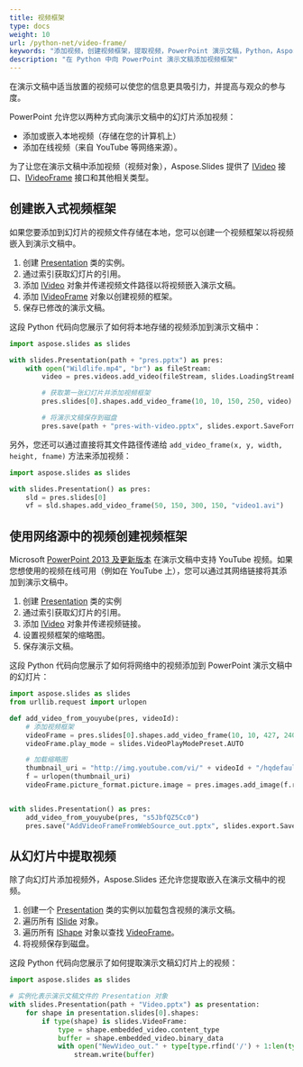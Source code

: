 ```yaml
---
title: 视频框架
type: docs
weight: 10
url: /python-net/video-frame/
keywords: "添加视频，创建视频框架，提取视频，PowerPoint 演示文稿，Python，Aspose.Slides for Python via .NET"
description: "在 Python 中向 PowerPoint 演示文稿添加视频框架"
---
```


在演示文稿中适当放置的视频可以使您的信息更具吸引力，并提高与观众的参与度。

PowerPoint 允许您以两种方式向演示文稿中的幻灯片添加视频：

* 添加或嵌入本地视频（存储在您的计算机上）
* 添加在线视频（来自 YouTube 等网络来源）。

为了让您在演示文稿中添加视频（视频对象），Aspose.Slides 提供了 [IVideo](https://reference.aspose.com/slides/python-net/aspose.slides/ivideo/) 接口、[IVideoFrame](https://reference.aspose.com/slides/python-net/aspose.slides/ivideoframe/) 接口和其他相关类型。

## **创建嵌入式视频框架**

如果您要添加到幻灯片的视频文件存储在本地，您可以创建一个视频框架以将视频嵌入到演示文稿中。

1. 创建 [Presentation](https://reference.aspose.com/slides/python-net/aspose.slides/presentation/) 类的实例。
1. 通过索引获取幻灯片的引用。
1. 添加 [IVideo](https://reference.aspose.com/slides/python-net/aspose.slides/ivideo/) 对象并传递视频文件路径以将视频嵌入演示文稿。
1. 添加 [IVideoFrame](https://reference.aspose.com/slides/python-net/aspose.slides/ivideoframe/) 对象以创建视频的框架。
1. 保存已修改的演示文稿。

这段 Python 代码向您展示了如何将本地存储的视频添加到演示文稿中：

```python
import aspose.slides as slides

with slides.Presentation(path + "pres.pptx") as pres:
    with open("Wildlife.mp4", "br") as fileStream:
        video = pres.videos.add_video(fileStream, slides.LoadingStreamBehavior.KEEP_LOCKED)

        # 获取第一张幻灯片并添加视频框架
        pres.slides[0].shapes.add_video_frame(10, 10, 150, 250, video)

        # 将演示文稿保存到磁盘
        pres.save(path + "pres-with-video.pptx", slides.export.SaveFormat.PPTX)
```

另外，您还可以通过直接将其文件路径传递给 `add_video_frame(x, y, width, height, fname)` 方法来添加视频：

``` python
import aspose.slides as slides

with slides.Presentation() as pres:
    sld = pres.slides[0]
    vf = sld.shapes.add_video_frame(50, 150, 300, 150, "video1.avi")
```

## **使用网络源中的视频创建视频框架**

Microsoft [PowerPoint 2013 及更新版本](https://support.microsoft.com/en-us/office/versions-of-powerpoint-that-support-online-videos-2a0e184d-af50-4da9-b530-e4355ac436a9?ui=en-us&rs=en-us&ad=us) 在演示文稿中支持 YouTube 视频。如果您想使用的视频在线可用（例如在 YouTube 上），您可以通过其网络链接将其添加到演示文稿中。

1. 创建 [Presentation](https://reference.aspose.com/slides/python-net/aspose.slides/presentation/) 类的实例
1. 通过索引获取幻灯片的引用。
1. 添加 [IVideo](https://reference.aspose.com/slides/python-net/aspose.slides/ivideo/) 对象并传递视频链接。
1. 设置视频框架的缩略图。
1. 保存演示文稿。

这段 Python 代码向您展示了如何将网络中的视频添加到 PowerPoint 演示文稿中的幻灯片：

```python
import aspose.slides as slides
from urllib.request import urlopen

def add_video_from_youyube(pres, videoId):
    # 添加视频框架
    videoFrame = pres.slides[0].shapes.add_video_frame(10, 10, 427, 240, "https://www.youtube.com/embed/" + videoId)
    videoFrame.play_mode = slides.VideoPlayModePreset.AUTO

    # 加载缩略图
    thumbnail_uri = "http://img.youtube.com/vi/" + videoId + "/hqdefault.jpg"
    f = urlopen(thumbnail_uri)
    videoFrame.picture_format.picture.image = pres.images.add_image(f.read())


with slides.Presentation() as pres:
    add_video_from_youyube(pres, "s5JbfQZ5Cc0")
    pres.save("AddVideoFrameFromWebSource_out.pptx", slides.export.SaveFormat.PPTX)
```

## **从幻灯片中提取视频**

除了向幻灯片添加视频外，Aspose.Slides 还允许您提取嵌入在演示文稿中的视频。

1. 创建一个 [Presentation](https://reference.aspose.com/slides/python-net/aspose.slides/presentation/) 类的实例以加载包含视频的演示文稿。
2. 遍历所有 [ISlide](https://reference.aspose.com/slides/python-net/aspose.slides/islide/) 对象。
3. 遍历所有 [IShape](https://reference.aspose.com/slides/python-net/aspose.slides/ishape/) 对象以查找 [VideoFrame](https://reference.aspose.com/slides/python-net/aspose.slides/videoframe/)。
4. 将视频保存到磁盘。

这段 Python 代码向您展示了如何提取演示文稿幻灯片上的视频：

```python
import aspose.slides as slides

# 实例化表示演示文稿文件的 Presentation 对象
with slides.Presentation(path + "Video.pptx") as presentation:
    for shape in presentation.slides[0].shapes:
        if type(shape) is slides.VideoFrame:
            type = shape.embedded_video.content_type
            buffer = shape.embedded_video.binary_data
            with open("NewVideo_out." + type[type.rfind('/') + 1:len(type)], "wb") as stream:
                stream.write(buffer)
```